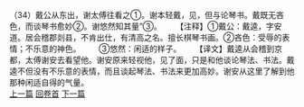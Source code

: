 （34）戴公从东出，谢太傅往看之①。谢本轻戴，见，但与论琴书。戴既无吝色，而谈琴书愈妙②。谢悠然知其量”③。
　　【注释】①戴公：戴逵，字安道。居会稽郡剡县，不肯出仕，有清高之名。擅长棋琴书画。②吝色：受辱的表情；不乐意的神色。
　　③悠然：闲适的样子。
　　【译文】戴逵从会稽到京都，太傅谢安去看望他。谢安原来轻视他，见了面，只是和他谈论琴法、书法。戴逵不但没有不乐意的表情，而且谈起琴法、书法来更加高妙。谢安从这里了解到他那种闲适自得的气量。
<br>[上一篇](06_33) [回卷首](06_00) [下一篇](06_35)
